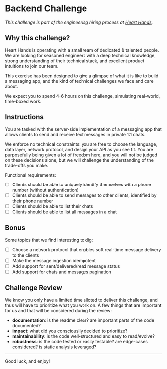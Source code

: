 # Backend Challenge

_This challenge is part of the engineering hiring process at [Heart
Hands](https://hearthands.tech/)._

## Why this challenge?

Heart Hands is operating with a small team of dedicated & talented people. We
are looking for seasoned engineers with a deep technical knowledge, strong
understanding of their technical stack, and excellent product intuitions to join
our team.

This exercise has been designed to give a glimpse of what it is like to build a
messaging app, and the kind of technical challenges we face and care about.

We expect you to spend 4-6 hours on this challenge, simulating real-world, time-boxed work.

## Instructions

You are tasked with the server-side implementation of a messaging app that
allows clients to send and receive text messages in private 1:1 chats.

We enforce no technical constraints: you are free to choose the language, data
layer, network protocol, and design your API as you see fit. You are
purposefully being given a lot of freedom here, and you will not be judged on
these decisions alone, but we will challenge the understanding of the trade-offs
you make.

Functional requirements:

- [ ] Clients should be able to uniquely identify themselves with a phone number
      (without authentication)
- [ ] Clients should be able to send messages to other clients, identified by their
      phone number
- [ ] Clients should be able to list their chats
- [ ] Clients should be able to list all messages in a chat

## Bonus

Some topics that we find interesting to dig:

- [ ] Choose a network protocol that enables soft real-time message delivery to the clients
- [ ] Make the message ingestion idempotent
- [ ] Add support for sent/delivered/read message status
- [ ] Add support for chats and messages pagination

## Challenge Review

We know you only have a limited time alloted to deliver this challenge, and thus
will have to prioritize what you work on. A few things that are important for us
and that will be considered during the review:
- **documentation**: is the readme clear? are important parts of the code
  documented?
- **impact**: what did you consciouslly decided to prioritize?
- **maintainability**: is the code well-structured and easy to read/evolve?
- **robustness**: is the code tested or easily testable? are edge-cases
  considered? is static analysis leveraged?

***

Good luck, and enjoy!
